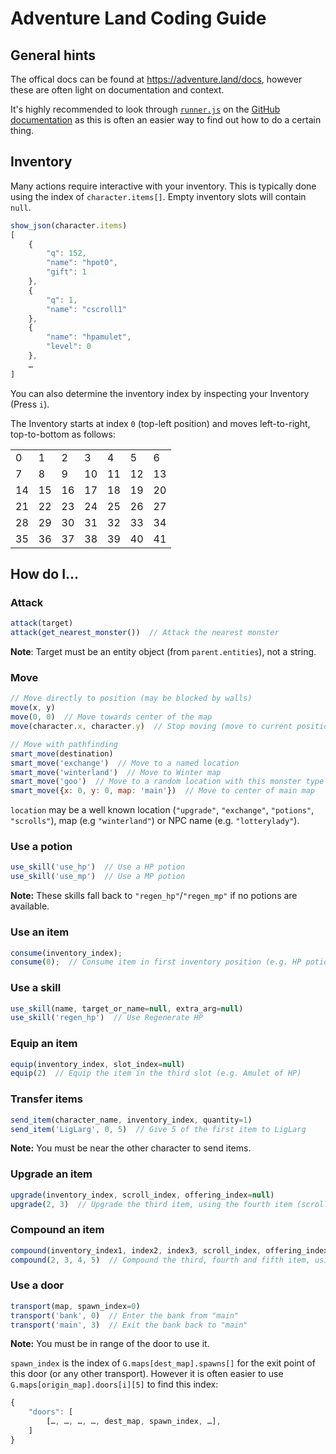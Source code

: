 # Adventure Land Coding Guide

## General hints

The offical docs can be found at <https://adventure.land/docs>, however these are often light on documentation and context.

It's highly recommended to look through [`runner.js`](https://github.com/kaansoral/adventureland/blob/master/runner_functions.js) on the [GitHub documentation](https://github.com/kaansoral/adventureland) as this is often an easier way to find out how to do a certain thing.

## Inventory

Many actions require interactive with your inventory. This is typically done using the index of `character.items[]`. Empty inventory slots will contain `null`.

```javascript
show_json(character.items)
[
	{
		"q": 152,
		"name": "hpot0",
		"gift": 1
	},
	{
		"q": 1,
		"name": "cscroll1"
	},
	{
		"name": "hpamulet",
		"level": 0
	},
	…
]
```

You can also determine the inventory index by inspecting your Inventory (Press `i`).

The Inventory starts at index `0` (top-left position) and moves left-to-right, top-to-bottom as follows:

|  |  |  |  |  |  |  |
|--|--|--|--|--|--|--|
| 0| 1| 2| 3| 4| 5| 6|
| 7| 8| 9|10|11|12|13|
|14|15|16|17|18|19|20|
|21|22|23|24|25|26|27|
|28|29|30|31|32|33|34|
|35|36|37|38|39|40|41|


## How do I...

### Attack

```javascript
attack(target)
attack(get_nearest_monster())  // Attack the nearest monster
```

**Note**: Target must be an entity object (from `parent.entities`), not a string.

### Move

```javascript
// Move directly to position (may be blocked by walls)
move(x, y)
move(0, 0)  // Move towards center of the map
move(character.x, character.y)  // Stop moving (move to current position)

// Move with pathfinding
smart_move(destination)
smart_move('exchange')  // Move to a named location
smart_move('winterland')  // Move to Winter map
smart_move('goo')  // Move to a random location with this monster type
smart_move({x: 0, y: 0, map: 'main'})  // Move to center of main map
```

`location` may be a well known location (`"upgrade"`, `"exchange"`, `"potions"`, `"scrolls"`), map (e.g `"winterland"`) or NPC name (e.g. `"lotterylady"`).

### Use a potion

```javascript
use_skill('use_hp')  // Use a HP potion
use_skill('use_mp')  // Use a MP potion
```

**Note:** These skills fall back to `"regen_hp"`/`"regen_mp"` if no potions are available.

### Use an item

```javascript
consume(inventory_index);
consume(0);  // Consume item in first inventory position (e.g. HP potion)
```

### Use a skill

```javascript
use_skill(name, target_or_name=null, extra_arg=null)
use_skill('regen_hp')  // Use Regenerate HP
```

### Equip an item

```javascript
equip(inventory_index, slot_index=null)
equip(2)  // Equip the item in the third slot (e.g. Amulet of HP)
```

### Transfer items

```javascript
send_item(character_name, inventory_index, quantity=1)
send_item('LigLarg', 0, 5)  // Give 5 of the first item to LigLarg
```

**Note:** You must be near the other character to send items.

### Upgrade an item

```javascript
upgrade(inventory_index, scroll_index, offering_index=null)
upgrade(2, 3)  // Upgrade the third item, using the fourth item (scroll)
```

### Compound an item

```javascript
compound(inventory_index1, index2, index3, scroll_index, offering_index=null)
compound(2, 3, 4, 5)  // Compound the third, fourth and fifth item, using the sixth item (cscroll)
```

### Use a door

```javascript
transport(map, spawn_index=0)
transport('bank', 0)  // Enter the bank from "main"
transport('main', 3)  // Exit the bank back to "main"
```

**Note:** You must be in range of the door to use it.

`spawn_index` is the index of `G.maps[dest_map].spawns[]` for the exit point of this door (or any other transport). However it is often easier to use `G.maps[origin_map].doors[i][5]` to find this index:

```javascript
{
	"doors": [
		[…, …, …, …, dest_map, spawn_index, …],
	]
}
```
